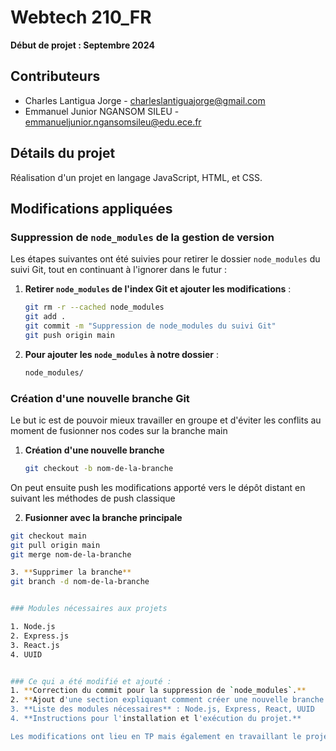 # Webtech 210_FR

**Début de projet : Septembre 2024**

## Contributeurs

- Charles Lantigua Jorge - charleslantiguajorge@gmail.com
- Emmanuel Junior NGANSOM SILEU - emmanueljunior.ngansomsileu@edu.ece.fr

## Détails du projet

Réalisation d'un projet en langage JavaScript, HTML, et CSS.

## Modifications appliquées

### Suppression de `node_modules` de la gestion de version

Les étapes suivantes ont été suivies pour retirer le dossier `node_modules` du suivi Git, tout en continuant à l'ignorer dans le futur :

1. **Retirer `node_modules` de l'index Git et ajouter les modifications** :
   ```bash
   git rm -r --cached node_modules
   git add .
   git commit -m "Suppression de node_modules du suivi Git"
   git push origin main

2. **Pour ajouter les `node_modules` à notre dossier** : 
   ```bash
   node_modules/

### Création d'une nouvelle branche Git

Le but ic est de pouvoir mieux travailler en groupe et d'éviter les conflits au moment de fusionner nos codes sur la branche main 

1. **Création d'une nouvelle branche**

   ```bash 
   git checkout -b nom-de-la-branche

On peut ensuite push les modifications apporté vers le dépôt distant en suivant les méthodes de push classique 

2. **Fusionner avec la branche principale**
  ```bash
  git checkout main 
  git pull origin main 
  git merge nom-de-la-branche

3. **Supprimer la branche**
  git branch -d nom-de-la-branche


### Modules nécessaires aux projets 

1. Node.js 
2. Express.js
3. React.js  
4. UUID 


### Ce qui a été modifié et ajouté :
1. **Correction du commit pour la suppression de `node_modules`.**
2. **Ajout d'une section expliquant comment créer une nouvelle branche et basculer dessus.**
3. **Liste des modules nécessaires** : Node.js, Express, React, UUID
4. **Instructions pour l'installation et l'exécution du projet.**

Les modifications ont lieu en TP mais également en travaillant le projet en dehors des heures de cours 

